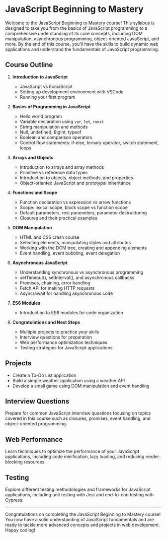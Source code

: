 # JavaScript Beginning to Mastery

Welcome to the JavaScript Beginning to Mastery course! This syllabus is designed to take you from the basics of JavaScript programming to a comprehensive understanding of its core concepts, including DOM manipulation, asynchronous programming, object-oriented JavaScript, and more. By the end of this course, you'll have the skills to build dynamic web applications and understand the fundamentals of JavaScript programming.

## Course Outline

1. **Introduction to JavaScript**
   - JavaScript vs EcmaScript
   - Setting up development environment with VSCode
   - Running your first program

2. **Basics of Programming in JavaScript**
   - Hello world program
   - Variable declaration using `var`, `let`, `const`
   - String manipulation and methods
   - Null, undefined, BigInt, typeof
   - Boolean and comparison operators
   - Control flow statements: if-else, ternary operator, switch statement, loops

3. **Arrays and Objects**
   - Introduction to arrays and array methods
   - Primitive vs reference data types
   - Introduction to objects, object methods, and properties
   - Object-oriented JavaScript and prototypal inheritance

4. **Functions and Scope**
   - Function declaration vs expression vs arrow functions
   - Scope: lexical scope, block scope vs function scope
   - Default parameters, rest parameters, parameter destructuring
   - Closures and their practical examples

5. **DOM Manipulation**
   - HTML and CSS crash course
   - Selecting elements, manipulating styles and attributes
   - Working with the DOM tree, creating and appending elements
   - Event handling, event bubbling, event delegation

6. **Asynchronous JavaScript**
   - Understanding synchronous vs asynchronous programming
   - setTimeout(), setInterval(), and asynchronous callbacks
   - Promises, chaining, error handling
   - Fetch API for making HTTP requests
   - Async/await for handling asynchronous code

7. **ES6 Modules**
   - Introduction to ES6 modules for code organization

8. **Congratulations and Next Steps**
   - Multiple projects to practice your skills
   - Interview questions for preparation
   - Web performance optimization techniques
   - Testing strategies for JavaScript applications

## Projects
- Create a To-Do List application
- Build a simple weather application using a weather API
- Develop a small game using DOM manipulation and event handling

## Interview Questions
Prepare for common JavaScript interview questions focusing on topics covered in this course such as closures, promises, event handling, and object-oriented programming.

## Web Performance
Learn techniques to optimize the performance of your JavaScript applications, including code minification, lazy loading, and reducing render-blocking resources.

## Testing
Explore different testing methodologies and frameworks for JavaScript applications, including unit testing with Jest and end-to-end testing with Cypress.

---

Congratulations on completing the JavaScript Beginning to Mastery course! You now have a solid understanding of JavaScript fundamentals and are ready to tackle more advanced concepts and projects in web development. Happy coding!
